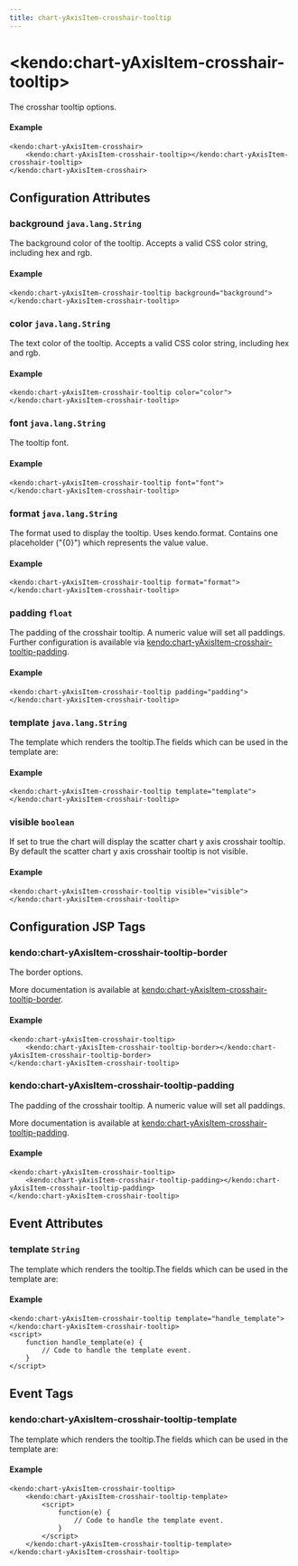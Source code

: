 ```yaml
---
title: chart-yAxisItem-crosshair-tooltip
---
```


# \<kendo:chart-yAxisItem-crosshair-tooltip\>

The crosshar tooltip options.

#### Example
    <kendo:chart-yAxisItem-crosshair>
        <kendo:chart-yAxisItem-crosshair-tooltip></kendo:chart-yAxisItem-crosshair-tooltip>
    </kendo:chart-yAxisItem-crosshair>

## Configuration Attributes

### background `java.lang.String`

The background color of the tooltip. Accepts a valid CSS color string, including hex and rgb.

#### Example
    <kendo:chart-yAxisItem-crosshair-tooltip background="background">
    </kendo:chart-yAxisItem-crosshair-tooltip>

### color `java.lang.String`

The text color of the tooltip. Accepts a valid CSS color string, including hex and rgb.

#### Example
    <kendo:chart-yAxisItem-crosshair-tooltip color="color">
    </kendo:chart-yAxisItem-crosshair-tooltip>

### font `java.lang.String`

The tooltip font.

#### Example
    <kendo:chart-yAxisItem-crosshair-tooltip font="font">
    </kendo:chart-yAxisItem-crosshair-tooltip>

### format `java.lang.String`

The format used to display the tooltip. Uses kendo.format. Contains one placeholder ("{0}") which represents the value value.

#### Example
    <kendo:chart-yAxisItem-crosshair-tooltip format="format">
    </kendo:chart-yAxisItem-crosshair-tooltip>

### padding `float`

The padding of the crosshair tooltip. A numeric value will set all paddings. Further configuration is available via [kendo:chart-yAxisItem-crosshair-tooltip-padding](#kendo-chart-yAxisItem-crosshair-tooltip-padding). 

#### Example
    <kendo:chart-yAxisItem-crosshair-tooltip padding="padding">
    </kendo:chart-yAxisItem-crosshair-tooltip>

### template `java.lang.String`

The template which renders the tooltip.The fields which can be used in the template are:

#### Example
    <kendo:chart-yAxisItem-crosshair-tooltip template="template">
    </kendo:chart-yAxisItem-crosshair-tooltip>

### visible `boolean`

If set to true the chart will display the scatter chart y axis crosshair tooltip. By default the scatter chart y axis crosshair tooltip is not visible.

#### Example
    <kendo:chart-yAxisItem-crosshair-tooltip visible="visible">
    </kendo:chart-yAxisItem-crosshair-tooltip>


##  Configuration JSP Tags

### kendo:chart-yAxisItem-crosshair-tooltip-border

The border options.

More documentation is available at [kendo:chart-yAxisItem-crosshair-tooltip-border](/kendo-ui/api/wrappers/jsp/chart/yaxisitem-crosshair-tooltip-border).

#### Example

    <kendo:chart-yAxisItem-crosshair-tooltip>
        <kendo:chart-yAxisItem-crosshair-tooltip-border></kendo:chart-yAxisItem-crosshair-tooltip-border>
    </kendo:chart-yAxisItem-crosshair-tooltip>

### kendo:chart-yAxisItem-crosshair-tooltip-padding

The padding of the crosshair tooltip. A numeric value will set all paddings.

More documentation is available at [kendo:chart-yAxisItem-crosshair-tooltip-padding](/kendo-ui/api/wrappers/jsp/chart/yaxisitem-crosshair-tooltip-padding).

#### Example

    <kendo:chart-yAxisItem-crosshair-tooltip>
        <kendo:chart-yAxisItem-crosshair-tooltip-padding></kendo:chart-yAxisItem-crosshair-tooltip-padding>
    </kendo:chart-yAxisItem-crosshair-tooltip>


## Event Attributes

### template `String`

The template which renders the tooltip.The fields which can be used in the template are:


#### Example
    <kendo:chart-yAxisItem-crosshair-tooltip template="handle_template">
    </kendo:chart-yAxisItem-crosshair-tooltip>
    <script>
        function handle_template(e) {
            // Code to handle the template event.
        }
    </script>

## Event Tags

### kendo:chart-yAxisItem-crosshair-tooltip-template

The template which renders the tooltip.The fields which can be used in the template are:


#### Example
    <kendo:chart-yAxisItem-crosshair-tooltip>
        <kendo:chart-yAxisItem-crosshair-tooltip-template>
            <script>
                function(e) {
                    // Code to handle the template event.
                }
            </script>
        </kendo:chart-yAxisItem-crosshair-tooltip-template>
    </kendo:chart-yAxisItem-crosshair-tooltip>

